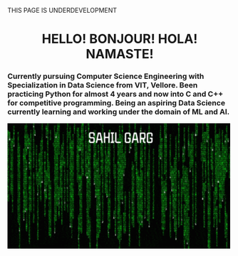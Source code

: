 THIS PAGE IS UNDERDEVELOPMENT
<html>
<body>
 <h1 align="center">HELLO!  BONJOUR!  HOLA!  NAMASTE!</h1>
 <h3>Currently pursuing Computer Science Engineering with Specialization in Data Science from VIT, Vellore. Been practicing Python for almost 4 years and now into C and C++ for competitive programming. Being an aspiring Data Science currently learning and working under the domain of ML and AI.</h3>
 <img src="final.gif" width="500" align = "middle">
</body>
</html>
<!---
sahilgarg201/sahilgarg201 is a ✨ special ✨ repository because its `README.md` (this file) appears on your GitHub profile.
You can click the Preview link to take a look at your changes.
--->


